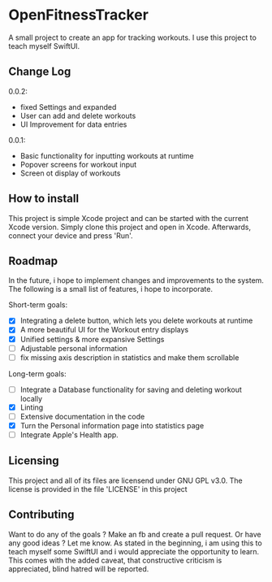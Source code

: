 # OpenFitnessTracker

A small project to create an app for tracking workouts.
I use this project to teach myself SwiftUI.

## Change Log

0.0.2:
- fixed Settings and expanded
- User can add and delete workouts
- UI Improvement for data entries

0.0.1:
- Basic functionality for inputting workouts at runtime
- Popover screens for workout input
- Screen ot display of workouts

## How to install

This project is simple Xcode project and can be started with the current Xcode version.
Simply clone this project and open in Xcode.
Afterwards, connect your device and press 'Run'.

## Roadmap

In the future, i hope to implement changes and improvements to the system.
The following is a small list of features, i hope to incorporate.

Short-term goals:
- [x] Integrating a delete button, which lets you delete workouts at runtime
- [x] A more beautiful UI for the Workout entry displays
- [x] Unified settings & more expansive Settings
- [ ] Adjustable personal information
- [ ] fix missing axis description in statistics and make them scrollable

Long-term goals:
- [ ] Integrate a Database functionality for saving and deleting workout locally
- [x] Linting
- [ ] Extensive documentation in the code
- [x] Turn the Personal information page into statistics page
- [ ] Integrate Apple's Health app.

## Licensing

This project and all of its files are licensend under GNU GPL v3.0.
The license is provided in the file 'LICENSE' in this project

## Contributing

Want to do any of the goals ?
Make an fb and create a pull request.
Or have any good ideas ?
Let me know.
As stated in the beginning, i am using this to teach myself some SwiftUI and i would appreciate the opportunity to learn.
This comes with the added caveat, that constructive criticism is appreciated, blind hatred will be reported.
